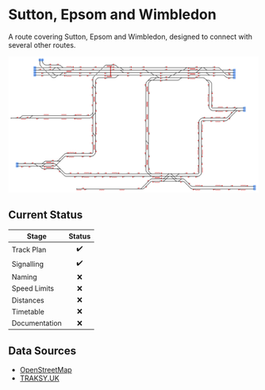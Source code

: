 # Sutton, Epsom and Wimbledon
A route covering Sutton, Epsom and Wimbledon, designed to connect with several other routes.

![Image of Current State of Map](Images/SuttonEpsomWimbledon.bmp)

## Current Status

| Stage         | Status        |
| ------------- |:-------------:|
| Track Plan     | :heavy_check_mark: |
| Signalling      | :heavy_check_mark:      |
| Naming | :x:      |
| Speed Limits | :x: |
| Distances | :x: |
| Timetable | :x: |
| Documentation | :x: |


## Data Sources

- [OpenStreetMap](https://www.openstreetmap.org/#map=12/51.3776/-0.2115)
- [TRAKSY.UK](https://traksy.uk/live/M+23+DONC/M+9+SUTTON)
